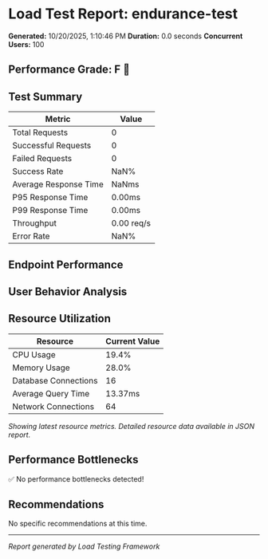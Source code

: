 # Load Test Report: endurance-test

**Generated:** 10/20/2025, 1:10:46 PM
**Duration:** 0.0 seconds
**Concurrent Users:** 100

## Performance Grade: F 🔴

## Test Summary

| Metric | Value |
|--------|-------|
| Total Requests | 0 |
| Successful Requests | 0 |
| Failed Requests | 0 |
| Success Rate | NaN% |
| Average Response Time | NaNms |
| P95 Response Time | 0.00ms |
| P99 Response Time | 0.00ms |
| Throughput | 0.00 req/s |
| Error Rate | NaN% |

## Endpoint Performance



## User Behavior Analysis



## Resource Utilization


| Resource | Current Value |
|----------|---------------|
| CPU Usage | 19.4% |
| Memory Usage | 28.0% |
| Database Connections | 16 |
| Average Query Time | 13.37ms |
| Network Connections | 64 |

*Showing latest resource metrics. Detailed resource data available in JSON report.*
    

## Performance Bottlenecks

✅ No performance bottlenecks detected!




## Recommendations

No specific recommendations at this time.

---

*Report generated by Load Testing Framework*